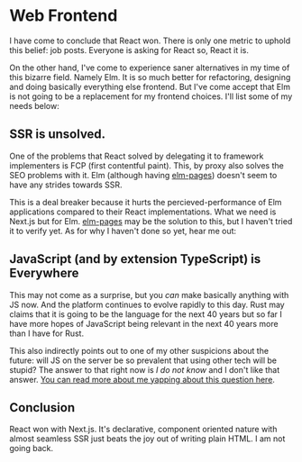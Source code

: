# Web Frontend
I have come to conclude that React won. There is only one metric to uphold
this belief: job posts. Everyone is asking for React so, React it is.

On the other hand, I've come to experience saner alternatives in my time of this
bizarre field. Namely Elm. It is so much better for refactoring, designing and
doing basically everything else frontend. But I've come accept that Elm is not
going to be a replacement for my frontend choices. I'll list some of my needs
below:


## SSR is unsolved.
One of the problems that React solved by delegating it to framework implementers
is FCP (first contentful paint). This, by proxy also solves the SEO problems with it.
Elm (although having [elm-pages](https://elm-pages.com)) doesn't seem to have any
strides towards SSR.

This is a deal breaker because it hurts the percieved-performance of Elm
applications compared to their React implementations. What we need is Next.js
but for Elm. [elm-pages](https://elm-pages.com) may be the solution to this,
but I haven't tried it to verify yet. As for why I haven't done so yet,
hear me out:


## JavaScript (and by extension TypeScript) is Everywhere
This may not come as a surprise, but you _can_ make basically anything with
JS now. And the platform continues to evolve rapidly to this day. Rust may
claims that it is going to be the language for the next 40 years but so far
I have more hopes of JavaScript being relevant in the next 40 years more than I
have for Rust.

This also indirectly points out to one of my other suspicions about the future:
will JS on the server be so prevalent that using other tech will be stupid?
The answer to that right now is _I do not know_ and I don't like that answer.
[You can read more about me yapping about this question here](/tech/server.md).


## Conclusion
React won with Next.js. It's declarative, component oriented nature with almost
seamless SSR just beats the joy out of writing plain HTML. I am not going back.
